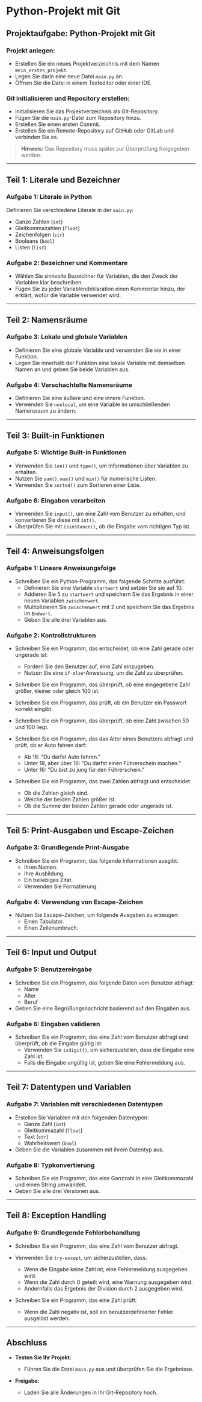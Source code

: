 # Python-Projekt mit Git

## Projektaufgabe: Python-Projekt mit Git

### Projekt anlegen:
- Erstellen Sie ein neues Projektverzeichnis mit dem Namen `mein_erstes_projekt`.
- Legen Sie darin eine neue Datei `main.py` an.
- Öffnen Sie die Datei in einem Texteditor oder einer IDE.

### Git initialisieren und Repository erstellen:
- Initialisieren Sie das Projektverzeichnis als Git-Repository.
- Fügen Sie die `main.py`-Datei zum Repository hinzu.
- Erstellen Sie einen ersten Commit.
- Erstellen Sie ein Remote-Repository auf GitHub oder GitLab und verbinden Sie es.

> **Hinweis:** Das Repository muss später zur Überprüfung freigegeben werden.

---

## Teil 1: Literale und Bezeichner

### Aufgabe 1: Literale in Python
Definieren Sie verschiedene Literale in der `main.py`:
- Ganze Zahlen (`int`)
- Gleitkommazahlen (`float`)
- Zeichenfolgen (`str`)
- Booleans (`bool`)
- Listen (`list`)

### Aufgabe 2: Bezeichner und Kommentare
- Wählen Sie sinnvolle Bezeichner für Variablen, die den Zweck der Variablen klar beschreiben.
- Fügen Sie zu jeder Variablendeklaration einen Kommentar hinzu, der erklärt, wofür die Variable verwendet wird.

---

## Teil 2: Namensräume

### Aufgabe 3: Lokale und globale Variablen
- Definieren Sie eine globale Variable und verwenden Sie sie in einer Funktion.
- Legen Sie innerhalb der Funktion eine lokale Variable mit demselben Namen an und geben Sie beide Variablen aus.

### Aufgabe 4: Verschachtelte Namensräume
- Definieren Sie eine äußere und eine innere Funktion.
- Verwenden Sie `nonlocal`, um eine Variable im umschließenden Namensraum zu ändern.

---

## Teil 3: Built-in Funktionen

### Aufgabe 5: Wichtige Built-in Funktionen
- Verwenden Sie `len()` und `type()`, um Informationen über Variablen zu erhalten.
- Nutzen Sie `sum()`, `max()` und `min()` für numerische Listen.
- Verwenden Sie `sorted()` zum Sortieren einer Liste.

### Aufgabe 6: Eingaben verarbeiten
- Verwenden Sie `input()`, um eine Zahl vom Benutzer zu erhalten, und konvertieren Sie diese mit `int()`.
- Überprüfen Sie mit `isinstance()`, ob die Eingabe vom richtigen Typ ist.

---

## Teil 4: Anweisungsfolgen

### Aufgabe 1: Lineare Anweisungsfolge
- Schreiben Sie ein Python-Programm, das folgende Schritte ausführt:
  - Definieren Sie eine Variable `startwert` und setzen Sie sie auf 10.
  - Addieren Sie 5 zu `startwert` und speichern Sie das Ergebnis in einer neuen Variablen `zwischenwert`.
  - Multiplizieren Sie `zwischenwert` mit 2 und speichern Sie das Ergebnis im `Endwert`.
  - Geben Sie alle drei Variablen aus.

### Aufgabe 2: Kontrollstrukturen
- Schreiben Sie ein Programm, das entscheidet, ob eine Zahl gerade oder ungerade ist:
  - Fordern Sie den Benutzer auf, eine Zahl einzugeben.
  - Nutzen Sie eine `if-else`-Anweisung, um die Zahl zu überprüfen.

- Schreiben Sie ein Programm, das überprüft, ob eine eingegebene Zahl größer, kleiner oder gleich 100 ist.

- Schreiben Sie ein Programm, das prüft, ob ein Benutzer ein Passwort korrekt eingibt.

- Schreiben Sie ein Programm, das überprüft, ob eine Zahl zwischen 50 und 100 liegt.

- Schreiben Sie ein Programm, das das Alter eines Benutzers abfragt und prüft, ob er Auto fahren darf:
  - Ab 18: "Du darfst Auto fahren."
  - Unter 18, aber über 16: "Du darfst einen Führerschein machen."
  - Unter 16: "Du bist zu jung für den Führerschein."

- Schreiben Sie ein Programm, das zwei Zahlen abfragt und entscheidet:
  - Ob die Zahlen gleich sind.
  - Welche der beiden Zahlen größer ist.
  - Ob die Summe der beiden Zahlen gerade oder ungerade ist.

---

## Teil 5: Print-Ausgaben und Escape-Zeichen

### Aufgabe 3: Grundlegende Print-Ausgabe
- Schreiben Sie ein Programm, das folgende Informationen ausgibt:
  - Ihren Namen.
  - Ihre Ausbildung.
  - Ein beliebiges Zitat.
  - Verwenden Sie Formatierung.

### Aufgabe 4: Verwendung von Escape-Zeichen
- Nutzen Sie Escape-Zeichen, um folgende Ausgaben zu erzeugen:
  - Einen Tabulator.
  - Einen Zeilenumbruch.

---

## Teil 6: Input und Output

### Aufgabe 5: Benutzereingabe
- Schreiben Sie ein Programm, das folgende Daten vom Benutzer abfragt:
  - Name
  - Alter
  - Beruf
- Geben Sie eine Begrüßungsnachricht basierend auf den Eingaben aus.

### Aufgabe 6: Eingaben validieren
- Schreiben Sie ein Programm, das eine Zahl vom Benutzer abfragt und überprüft, ob die Eingabe gültig ist:
  - Verwenden Sie `isdigit()`, um sicherzustellen, dass die Eingabe eine Zahl ist.
  - Falls die Eingabe ungültig ist, geben Sie eine Fehlermeldung aus.

---

## Teil 7: Datentypen und Variablen

### Aufgabe 7: Variablen mit verschiedenen Datentypen
- Erstellen Sie Variablen mit den folgenden Datentypen:
  - Ganze Zahl (`int`)
  - Gleitkommazahl (`float`)
  - Text (`str`)
  - Wahrheitswert (`bool`)
- Geben Sie die Variablen zusammen mit ihrem Datentyp aus.

### Aufgabe 8: Typkonvertierung
- Schreiben Sie ein Programm, das eine Ganzzahl in eine Gleitkommazahl und einen String umwandelt.
- Geben Sie alle drei Versionen aus.

---

## Teil 8: Exception Handling

### Aufgabe 9: Grundlegende Fehlerbehandlung
- Schreiben Sie ein Programm, das eine Zahl vom Benutzer abfragt.
- Verwenden Sie `try-except`, um sicherzustellen, dass:
  - Wenn die Eingabe keine Zahl ist, eine Fehlermeldung ausgegeben wird.
  - Wenn die Zahl durch 0 geteilt wird, eine Warnung ausgegeben wird.
  - Andernfalls das Ergebnis der Division durch 2 ausgegeben wird.

- Schreiben Sie ein Programm, das eine Zahl prüft:
  - Wenn die Zahl negativ ist, soll ein benutzerdefinierter Fehler ausgelöst werden.

---

## Abschluss

- **Testen Sie Ihr Projekt:**
  - Führen Sie die Datei `main.py` aus und überprüfen Sie die Ergebnisse.

- **Freigabe:**
  - Laden Sie alle Änderungen in Ihr Git-Repository hoch.

